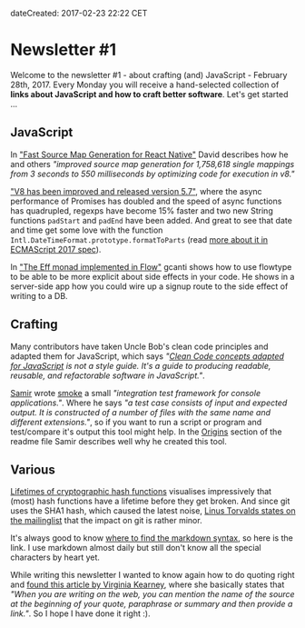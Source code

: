 dateCreated: 2017-02-23 22:22 CET

# Newsletter #1

Welcome to the newsletter #1 - about crafting (and) JavaScript - February 28th, 2017. Every Monday you will receive a hand-selected collection of **links about JavaScript and how to craft better software**. Let's get started ...

## JavaScript

In ["Fast Source Map Generation for React Native"][fast-source-map-gen] David describes how he and others *"improved source map generation for 1,758,618 single mappings from 3 seconds to 550 milliseconds by optimizing code for execution in v8."* 

[fast-source-map-gen]: https://medium.com/@david.aurelio/medium-fast-source-map-generation-for-react-native-ea5549007c18#.7uvg5el4j

["V8 has been improved and released version 5.7"][v8-release], where the async performance of Promises has doubled and the speed of async functions has quadrupled, regexps have become 15% faster and two new String functions `padStart` and `padEnd` have been added. And great to see that date and time get some love with the function `Intl.DateTimeFormat.prototype.formatToParts` (read [more about it in ECMAScript 2017 spec][es2017-spec-date]).

[v8-release]: https://v8project.blogspot.de/2017/02/v8-release-57.html
[es2017-spec-date]: https://tc39.github.io/ecma402/#sec-Intl.DateTimeFormat.prototype.formatToParts

In ["The Eff monad implemented in Flow"][eff-monday-in-flow] gcanti shows how to use flowtype to be able to be more explicit about side effects in your code. He shows in a server-side app how you could wire up a signup route to the side effect of writing to a DB.

[eff-monday-in-flow]: https://medium.com/@gcanti/the-eff-monad-implemented-in-flow-40803670c3eb#.g8iv6gjs5

## Crafting

Many contributors have taken Uncle Bob's clean code principles and adapted them for JavaScript, which says *"[Clean Code concepts adapted for JavaScript][cc-guide] is not a style guide. It's a guide to producing readable, reusable, and refactorable software in JavaScript."*.

[cc-guide]: https://github.com/ryanmcdermott/clean-code-javascript

[Samir][samir] wrote [smoke] a small *"integration test framework for console applications."*. Where he says *"a test case consists of input and expected output. It is constructed of a number of files with the same name and different extensions."*, so if you want to run a script or program and test/compare it's output this tool might help. In the [Origins][smoke-origins] section of the readme file Samir describes well why he created this tool.

[samir]: https://twitter.com/SamirTalwar
[smoke]: https://github.com/SamirTalwar/Smoke
[smoke-origins]: https://github.com/SamirTalwar/Smoke#origins

## Various

[Lifetimes of cryptographic hash functions][hash-lifetimes] visualises impressively that (most) hash functions have a lifetime before they get broken. And since git uses the SHA1 hash, which caused the latest noise, [Linus Torvalds states on the mailinglist][git-mail] that the impact on git is rather minor.

[hash-lifetimes]: http://valerieaurora.org/hash.html
[git-mail]: http://marc.info/?l=git&m=148787047422954

It's always good to know [where to find the markdown syntax][markdown-syntax], so here is the link. I use markdown almost daily but still don't know all the special characters by heart yet. 

[markdown-syntax]: https://daringfireball.net/projects/markdown/syntax

While writing this newsletter I wanted to know again how to do quoting right and [found this article by Virginia Kearney][citing-correctly], where she basically states that *"When you are writing on the web, you can mention the name of the source at the beginning of your quote, paraphrase or summary and then provide a link."*. So I hope I have done it right :).

[citing-correctly]: https://letterpile.com/writing/Using-and-Citing-Sources-Correctly
